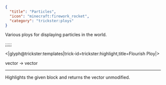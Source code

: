 ```json
{
  "title": "Particles",
  "icon": "minecraft:firework_rocket",
  "category": "trickster:ploys"
}
```

Various ploys for displaying particles in the world.

;;;;;

<|glyph@trickster:templates|trick-id=trickster:highlight,title=Flourish Ploy|>

vector -> vector

---

Highlights the given block and returns the vector unmodified.